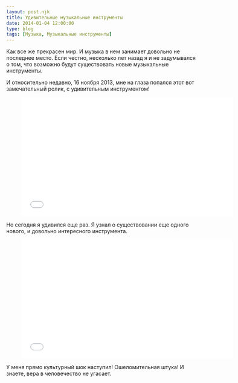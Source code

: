 ```yaml
---
layout: post.njk
title: Удивительные музыкальные инструменты
date: 2014-01-04 12:00:00
type: blog
tags: [Музыка, Музыкальные инструменты]
---
```


Как все же прекрасен мир. И музыка в нем занимает довольно не последнее место. Если честно, несколько лет назад я и не задумывался о том, что возможно будут существовать новые музыкальные инструменты.

И относительно недавно, 16 ноября 2013, мне на глаза попался этот вот замечательный ролик, с удивительным инструментом!

<figure>
    <div class="if"><iframe width="560" height="315" src="//www.youtube.com/embed/fthnmsp7QVA" frameborder="0" allowfullscreen></iframe></div>
</figure>

Но сегодня я удивился еще раз. Я узнал о существовании еще одного нового, и довольно интересного инструмента.

<figure>
    <div class="if"><iframe width="560" height="315" src="//www.youtube.com/embed/hP-Tzq3hFgQ" frameborder="0" allowfullscreen></iframe></div>
</figure>

У меня прямо культурный шок наступил! Ошеломительная штука! И знаете, вера в человечество не угасает. 
